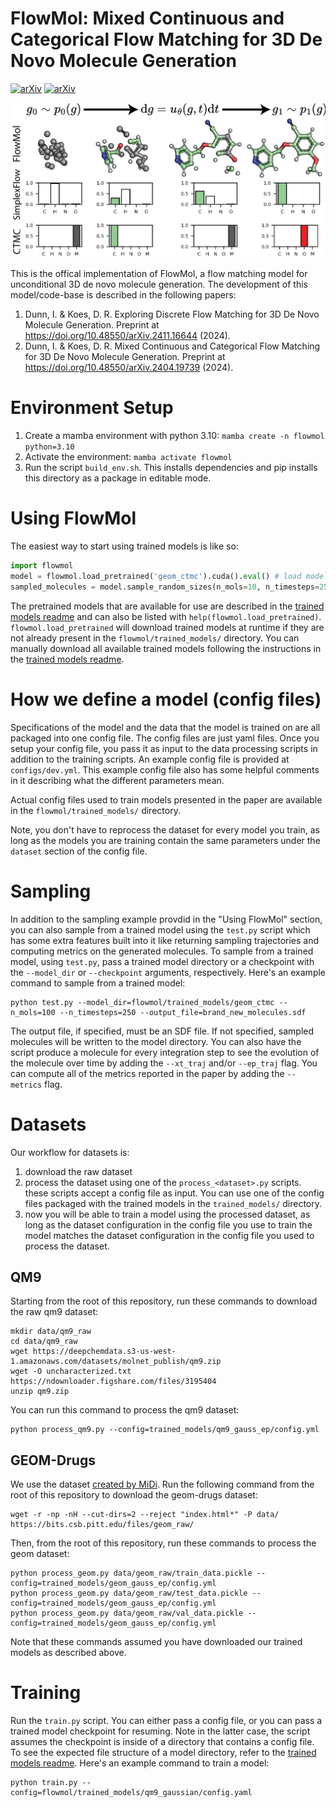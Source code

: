# FlowMol: Mixed Continuous and Categorical Flow Matching for 3D De Novo Molecule Generation

[![arXiv](https://img.shields.io/badge/arXiv-1234.56789-b31b1b.svg?style=flat)](https://arxiv.org/abs/2411.16644)
[![arXiv](https://img.shields.io/badge/arXiv-1234.56789-b31b1b.svg?style=flat)](https://arxiv.org/abs/2404.19739)

![Image](figures/ga.png)

This is the offical implementation of FlowMol, a flow matching model for unconditional 3D de novo molecule generation. The development of this model/code-base is described in the following papers:
1. Dunn, I. & Koes, D. R. Exploring Discrete Flow Matching for 3D De Novo Molecule Generation. Preprint at https://doi.org/10.48550/arXiv.2411.16644 (2024).
2. Dunn, I. & Koes, D. R. Mixed Continuous and Categorical Flow Matching for 3D De Novo Molecule Generation. Preprint at https://doi.org/10.48550/arXiv.2404.19739 (2024).

# Environment Setup

1. Create a mamba environment with python 3.10: `mamba create -n flowmol python=3.10`
2. Activate the environment: `mamba activate flowmol`
3. Run the script `build_env.sh`. This installs dependencies and pip installs this directory as a package in editable mode.

# Using FlowMol

The easiest way to start using trained models is like so:

```python
import flowmol
model = flowmol.load_pretrained('geom_ctmc').cuda().eval() # load model
sampled_molecules = model.sample_random_sizes(n_mols=10, n_timesteps=250) # sample molecules
```

The pretrained models that are available for use are described in the [trained models readme](flowmol/trained_models/readme.md) and can also be listed with `help(flowmol.load_pretrained)`. `flowmol.load_pretrained` will download trained models at runtime if they are not already present in the `flowmol/trained_models/` directory. You can manually download all available trained models following the instructions in the [trained models readme](flowmol/trained_models/readme.md).


# How we define a model (config files)

Specifications of the model and the data that the model is trained on are all packaged into one config file. The config files are just yaml files. Once you setup your config file, you pass it as input to the data processing scripts in addition to the training scripts. An example config file is provided at `configs/dev.yml`. This example config file also has some helpful comments in it describing what the different parameters mean.

Actual config files used to train models presented in the paper are available in the `flowmol/trained_models/` directory.

Note, you don't have to reprocess the dataset for every model you train, as long as the models you are training contain the same parameters under the `dataset` section of the config file. 

# Sampling
In addition to the sampling example provdid in the "Using FlowMol" section, you can also sample from a trained model using the `test.py` script which has some extra features built into it like returning sampling trajectories and computing metrics on the generated molecules. To sample from a trained model, using `test.py`, pass a trained model directory or a checkpoint with the `--model_dir` or `--checkpoint` arguments, respectively. Here's an example command to sample from a trained model:

```console
python test.py --model_dir=flowmol/trained_models/geom_ctmc --n_mols=100 --n_timesteps=250 --output_file=brand_new_molecules.sdf
```

The output file, if specified, must be an SDF file. If not specified, sampled molecules will be written to the model directory. You can also have the script produce a molecule for every integration step to see the evolution of the molecule over time by adding the `--xt_traj` and/or `--ep_traj` flag. You can compute all of the metrics reported in the paper by adding the `--metrics` flag.

# Datasets

Our workflow for datasets is:
1. download the raw dataset
2. process the dataset using one of the `process_<dataset>.py` scripts. these scripts accept a config file as input. You can use one of the config files packaged with the trained models in the `trained_models/` directory.
3. now you will be able to train a model using the processed dataset, as long as the dataset configuration in the config file you use to train the model matches the dataset configuration in the config file you used to process the dataset.

## QM9

Starting from the root of this repository, run these commands to download the raw qm9 dataset:
```console
mkdir data/qm9_raw
cd data/qm9_raw
wget https://deepchemdata.s3-us-west-1.amazonaws.com/datasets/molnet_publish/qm9.zip
wget -O uncharacterized.txt https://ndownloader.figshare.com/files/3195404
unzip qm9.zip
```

You can run this command to process the qm9 dataset:
```console
python process_qm9.py --config=trained_models/qm9_gauss_ep/config.yml
```

## GEOM-Drugs

We use the dataset [created by MiDi](https://github.com/cvignac/MiDi). Run the following command from the root of this repository to download the geom-drugs dataset:

```console
wget -r -np -nH --cut-dirs=2 --reject "index.html*" -P data/ https://bits.csb.pitt.edu/files/geom_raw/
```

Then, from the root of this repository, run these commands to process the geom dataset:


```console
python process_geom.py data/geom_raw/train_data.pickle --config=trained_models/geom_gauss_ep/config.yml
python process_geom.py data/geom_raw/test_data.pickle --config=trained_models/geom_gauss_ep/config.yml
python process_geom.py data/geom_raw/val_data.pickle --config=trained_models/geom_gauss_ep/config.yml
```

Note that these commands assumed you have downloaded our trained models as described above.

# Training

Run the `train.py` script. You can either pass a config file, or you can pass a trained model checkpoint for resuming. Note in the latter case, the script assumes the checkpoint is inside of a directory that contains a config file. To see the expected file structure of a model directory, refer to the [trained models readme](flowmol/trained_models/readme.md). Here's an example command to train a model:

```console
python train.py --config=flowmol/trained_models/qm9_gaussian/config.yaml
```
